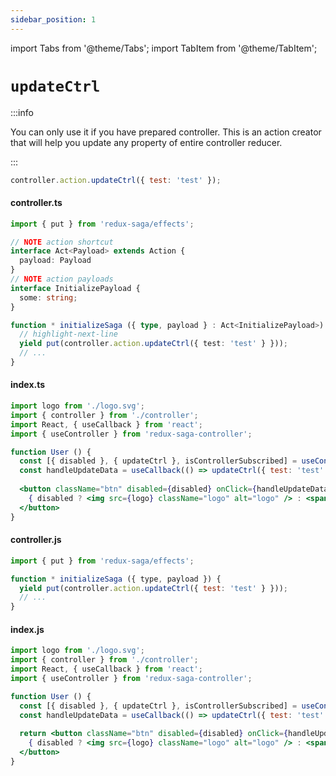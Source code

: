 ```yaml
---
sidebar_position: 1
---
```


import Tabs from '@theme/Tabs';
import TabItem from '@theme/TabItem';

# `updateCtrl`

:::info

You can only use it if you have prepared controller.
This is an action creator that will help you update any property of entire controller reducer.

:::

```js
controller.action.updateCtrl({ test: 'test' });
```

<Tabs defaultValue="ts">
<TabItem value="ts" label="TypeScript">

#### controller.ts

```ts
import { put } from 'redux-saga/effects';

// NOTE action shortcut
interface Act<Payload> extends Action {
  payload: Payload
}
// NOTE action payloads
interface InitializePayload {
  some: string;
}

function * initializeSaga ({ type, payload } : Act<InitializePayload>) {
  // highlight-next-line
  yield put(controller.action.updateCtrl({ test: 'test' } }));
  // ...
}
```
#### index.ts

```jsx {8}
import logo from './logo.svg';
import { controller } from './controller';
import React, { useCallback } from 'react';
import { useController } from 'redux-saga-controller';

function User () {
  const [{ disabled }, { updateCtrl }, isControllerSubscribed] = useController(controller);
  const handleUpdateData = useCallback(() => updateCtrl({ test: 'test' } }), [updateCtrl]);
  
  <button className="btn" disabled={disabled} onClick={handleUpdateData}>
    { disabled ? <img src={logo} className="logo" alt="logo" /> : <span> UPDATE </span> }
  </button>
}
```

</TabItem>
<TabItem value="js" label="JavaScript">

#### controller.js

```jsx {4}
import { put } from 'redux-saga/effects';

function * initializeSaga ({ type, payload }) {
  yield put(controller.action.updateCtrl({ test: 'test' } }));
  // ...
}
```

#### index.js

```jsx {8}
import logo from './logo.svg';
import { controller } from './controller';
import React, { useCallback } from 'react';
import { useController } from 'redux-saga-controller';

function User () {
  const [{ disabled }, { updateCtrl }, isControllerSubscribed] = useController(controller);
  const handleUpdateData = useCallback(() => updateCtrl({ test: 'test' } }), [updateCtrl]);
  
  return <button className="btn" disabled={disabled} onClick={handleUpdateData}>
    { disabled ? <img src={logo} className="logo" alt="logo" /> : <span> UPDATE </span> }
  </button>
}
```

</TabItem>
</Tabs>

